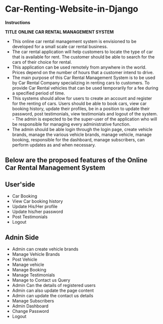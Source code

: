 # Car-Renting-Website-in-Django

 **Instructions**

**TITLE**
**ONLINE CAR RENTAL MANAGEMENT SYSTEM**

- This online car rental management system is envisioned to be developed for a small scale car rental business. 
- The car rental application will help customers to locate the type of car that is available for rent. The customer should be able to search for   the cars of their choice for rental.
- This application can be used remotely from anywhere in the world. Prices depend on the number of hours that a customer intend to drive. 
- The main purpose of this Car Rental Management System is to be used by Car Rental Company specializing in renting cars to customers. To provide Car Rental vehicles that can be used temporarily for a fee during a specified period of time.
- This systems should allow for users to create an account and register for the renting of cars. Users should be able to book cars, view car booking history, update their profiles, be in a position to update their password, post testimonials, view testimonials and logout of the system. - The admin is expected to be the super-user of the application who will be responsible for managing every administrative function. 
- The admin should be able login through the login page, create vehicle brands, manage the various vehicle brands, manage vehicle, manage booking, responsible for the dashboard, manage subscribers, can perform updates as and when necessary.

## Below are the proposed features of the Online Car Rental Management System

## User'side

* Car Booking
* View Car booking history
* Update His/Her profile
* Update his/her password
* Post Testimonials
* Logout

## Adnin Side

* Admin can create vehicle brands
* Manage Vehicle Brands
* Post Vehicle
* Manage vehicle
* Manage Booking
* Manage Testimonials
* Manage to Contact us Query
* Admin Can the details of registered users
* Admin can also update the page content
* Admin can update the contact us details
* Manage Subscribers
* Admin Dashboard
* Change Password
* Logout